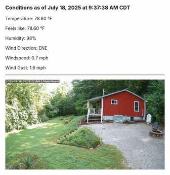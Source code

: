 ### Conditions as of July 18, 2025 at 9:37:38 AM CDT 

Temperature: 78.60 &deg;F

Feels like: 78.60 &deg;F

Humidity: 98%

Wind Direction: ENE

Windspeed: 0.7 mph

Wind Gust: 1.6 mph

---

<img src="./images/latest.jpeg"/>

